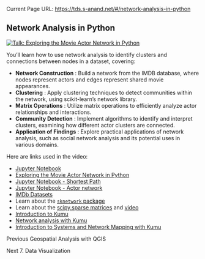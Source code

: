Current Page URL: https://tds.s-anand.net/#/network-analysis-in-python

## Network Analysis in Python

[![Talk: Exploring the Movie Actor Network in
Python](https://i.ytimg.com/vi_webp/uPL3VuRqOy4/sddefault.webp)](https://youtu.be/uPL3VuRqOy4)

You’ll learn how to use network analysis to identify clusters and connections
between nodes in a dataset, covering:

  * **Network Construction** : Build a network from the IMDB database, where nodes represent actors and edges represent shared movie appearances.
  * **Clustering** : Apply clustering techniques to detect communities within the network, using scikit-learn’s network library.
  * **Matrix Operations** : Utilize matrix operations to efficiently analyze actor relationships and interactions.
  * **Community Detection** : Implement algorithms to identify and interpret clusters, examining how different actor clusters are connected.
  * **Application of Findings** : Explore practical applications of network analysis, such as social network analysis and its potential uses in various domains.

Here are links used in the video:

  * [Jupyter Notebook](https://colab.research.google.com/drive/1VRlAOfREGwflv7v2VmN-6O_wqRno4Xcq?usp=sharing)
  * [Exploring the Movie Actor Network in Python](https://youtu.be/6hzLw80qxto)
  * [Jupyter Notebook - Shortest Path](https://colab.research.google.com/drive/1-b0pA1O6rCS-ZwU_MWdCzx0CEI_WnyZ2)
  * [Jupyter Notebook - Actor network](https://colab.research.google.com/drive/1Lps2fkRlyPAnR63hDOihzCaMvo_RU6Ds)
  * [IMDb Datasets](https://developer.imdb.com/non-commercial-datasets/)
  * Learn about the [`sknetwork` package](https://scikit-network.readthedocs.io/en/latest/use_cases/votes.html)
  * Learn about the [scipy.sparse matrices](https://cmdlinetips.com/2018/03/sparse-matrices-in-python-with-scipy/) and [video](https://youtu.be/v_S7cOL5ZWU)
  * [Introduction to Kumu](https://youtu.be/fwiz7PnipgQ)
  * [Network analysis with Kumu](https://docs.kumu.io/guides/disciplines/sna-network-mapping)
  * [Introduction to Systems and Network Mapping with Kumu](https://www.coursera.org/projects/systems-network-kumu)

Previous Geospatial Analysis with QGIS

Next 7\. Data Visualization

